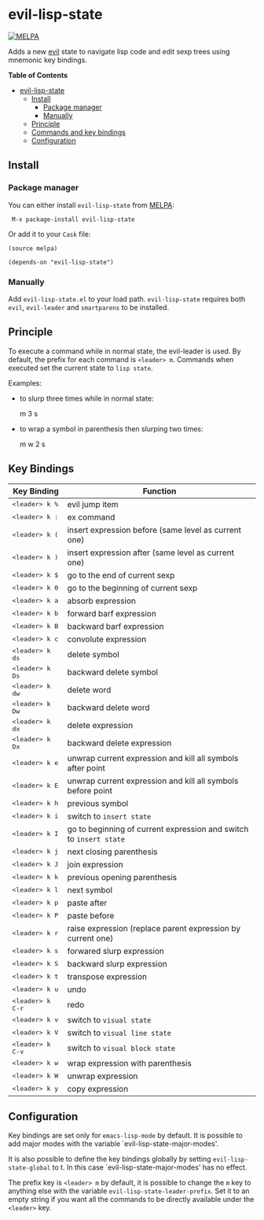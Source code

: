 # evil-lisp-state
[![MELPA](http://melpa.org/packages/evil-lisp-state-badge.svg)](http://melpa.org/#/evil-lisp-state)

Adds a new [evil][evil-link] state to navigate lisp code and edit sexp trees
using mnemonic key bindings.

<!-- markdown-toc start - Don't edit this section. Run M-x markdown-toc/generate-toc again -->
**Table of Contents**

- [evil-lisp-state](#evil-lisp-state)
    - [Install](#install)
        - [Package manager](#package-manager)
        - [Manually](#manually)
    - [Principle](#principle)
    - [Commands and key bindings](#commands-and-key-bindings)
    - [Configuration](#configuration)

<!-- markdown-toc end -->

## Install

### Package manager

You can either install `evil-lisp-state` from [MELPA][melpa-link]:

```
 M-x package-install evil-lisp-state
```

Or add it to your `Cask` file:

```elisp
(source melpa)

(depends-on "evil-lisp-state")
```

### Manually

Add `evil-lisp-state.el` to your load path. `evil-lisp-state` requires
both `evil`, `evil-leader` and `smartparens` to be installed.

## Principle

To execute a command while in normal state, the evil-leader is used.
By default, the prefix for each command is `<leader> m`.
Commands when executed set the current state to `lisp state`.

Examples:

- to slurp three times while in normal state:

    <leader> m 3 s

- to wrap a symbol in parenthesis then slurping two times:

    <leader> m w 2 s

## Key Bindings

Key Binding                 | Function
----------------------------|------------------------------------------------------------
<kbd>\<leader\> k %</kbd>   | evil jump item
<kbd>\<leader\> k :</kbd>   | ex command
<kbd>\<leader\> k (</kbd>   | insert expression before (same level as current one)
<kbd>\<leader\> k )</kbd>   | insert expression after (same level as current one)
<kbd>\<leader\> k $</kbd>   | go to the end of current sexp
<kbd>\<leader\> k 0</kbd>   | go to the beginning of current sexp
<kbd>\<leader\> k a</kbd>   | absorb expression
<kbd>\<leader\> k b</kbd>   | forward barf expression
<kbd>\<leader\> k B</kbd>   | backward barf expression
<kbd>\<leader\> k c</kbd>   | convolute expression
<kbd>\<leader\> k ds</kbd>  | delete symbol
<kbd>\<leader\> k Ds</kbd>  | backward delete symbol
<kbd>\<leader\> k dw</kbd>  | delete word
<kbd>\<leader\> k Dw</kbd>  | backward delete word
<kbd>\<leader\> k dx</kbd>  | delete expression
<kbd>\<leader\> k Dx</kbd>  | backward delete expression
<kbd>\<leader\> k e</kbd>   | unwrap current expression and kill all symbols after point
<kbd>\<leader\> k E</kbd>   | unwrap current expression and kill all symbols before point
<kbd>\<leader\> k h</kbd>   | previous symbol
<kbd>\<leader\> k i</kbd>   | switch to `insert state`
<kbd>\<leader\> k I</kbd>   | go to beginning of current expression and switch to `insert state`
<kbd>\<leader\> k j</kbd>   | next closing parenthesis
<kbd>\<leader\> k J</kbd>   | join expression
<kbd>\<leader\> k k</kbd>   | previous opening parenthesis
<kbd>\<leader\> k l</kbd>   | next symbol
<kbd>\<leader\> k p</kbd>   | paste after
<kbd>\<leader\> k P</kbd>   | paste before
<kbd>\<leader\> k r</kbd>   | raise expression (replace parent expression by current one)
<kbd>\<leader\> k s</kbd>   | forwared slurp expression
<kbd>\<leader\> k S</kbd>   | backward slurp expression
<kbd>\<leader\> k t</kbd>   | transpose expression
<kbd>\<leader\> k u</kbd>   | undo
<kbd>\<leader\> k C-r</kbd> | redo
<kbd>\<leader\> k v</kbd>   | switch to `visual state`
<kbd>\<leader\> k V</kbd>   | switch to `visual line state`
<kbd>\<leader\> k C-v</kbd> | switch to `visual block state`
<kbd>\<leader\> k w</kbd>   | wrap expression with parenthesis
<kbd>\<leader\> k W</kbd>   | unwrap expression
<kbd>\<leader\> k y</kbd>   | copy expression

## Configuration

Key bindings are set only for `emacs-lisp-mode` by default.
It is possible to add major modes with the variable
`evil-lisp-state-major-modes'.

It is also possible to define the key bindings globally by
setting `evil-lisp-state-global` to t. In this case
`evil-lisp-state-major-modes' has no effect.

The prefix key is `<leader> m` by default, it is possible to
change the `m` key to anything else with the variable
`evil-lisp-state-leader-prefix`. Set it to an empty string
if you want all the commands to be directly available
under the `<leader>` key.

[evil-link]: https://gitorious.org/evil/pages/Home
[smartparens-link]: https://github.com/Fuco1/smartparens/wiki
[melpa-link]: http://melpa.org/
